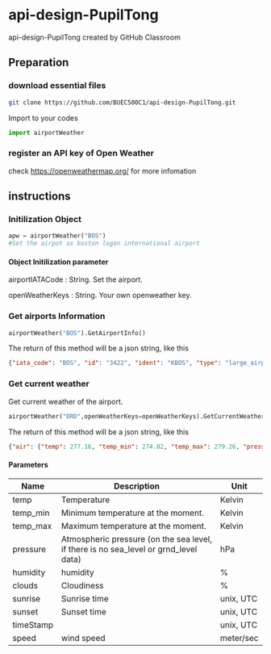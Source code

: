 # api-design-PupilTong
api-design-PupilTong created by GitHub Classroom

## Preparation
### download essential files
```bash
git clone https://github.com/BUEC500C1/api-design-PupilTong.git
```
Import to your codes
```python
import airportWeather
```
### register an API key of Open Weather
check https://openweathermap.org/ for more infomation

## instructions
### Initilization Object
```python
apw = airportWeather("BOS")
#Set the airpot as boston logan international airport
```

#### Object Initilization parameter

airportIATACode : String. Set the airport.

openWeatherKeys : String. Your own openweather key.
### Get airports Information
```python
airportWeather("BOS").GetAirportInfo()
```
The return of this method will be a json string, like this
```json
{"iata_code": "BOS", "id": "3422", "ident": "KBOS", "type": "large_airport", "name": "General Edward Lawrence Logan International Airport", "locate": {"latitude_deg": "42.36429977", "longitude_deg": "-71.00520325", "elevation_ft": "20", "continent": "NA", "iso_country": "US", "iso_region": "US-MA", "municipality": "Boston"}, "scheduled_service": "yes", "gps_code": "KBOS", "local_code": "BOS", "internet_info": {"home_link": "http://www.massport.com/logan/", "wikipedia_link": "https://en.wikipedia.org/wiki/Logan_International_Airport", "keywords": ["General", "Edward", "Lawrence", "Logan", "International", "Airport"]}}
```
### Get current weather
Get current weather of the airport.
```python
airportWeather("ORD",openWeatherKeys=openWeatherKeys).GetCurrentWeather()
```
The return of this method will be a json string, like this
```json
{"air": {"temp": 277.16, "temp_min": 274.82, "temp_max": 279.26, "pressure": 1006, "humidity": 93}, "clouds": 1, "weather": {"id": 800, "main": "Clear", "description": "clear sky", "icon": "01n"}, "wind": {"speed": 1.5, "deg": 260}, "sun": {"sunrise": 1580648629, "sunset": 1580684797}, "timeStamp": 1580697870}
```
#### Parameters
| Name  | Description | Unit |
| ------------- | ------------- | ------------- |
| temp  | Temperature  | Kelvin  |
| temp_min  | Minimum temperature at the moment.  | Kelvin  |
| temp_max  | Maximum temperature at the moment.  | Kelvin  |
| pressure  | Atmospheric pressure (on the sea level, if there is no sea_level or grnd_level data)  | hPa  |
| humidity  | humidity  | %  |
| clouds  | Cloudiness  | %  |
| sunrise  |  Sunrise time | unix, UTC  |
| sunset  | Sunset time  | unix, UTC  |
| timeStamp  |  | unix, UTC  |
| speed  | wind speed | meter/sec |
